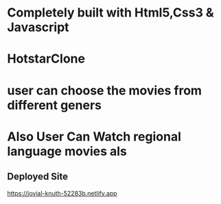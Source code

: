 
# Completely built with Html5,Css3 & Javascript
# HotstarClone

# user can choose the movies from different geners 
# Also User Can Watch regional language movies als

## Deployed Site
https://jovial-knuth-52283b.netlify.app
